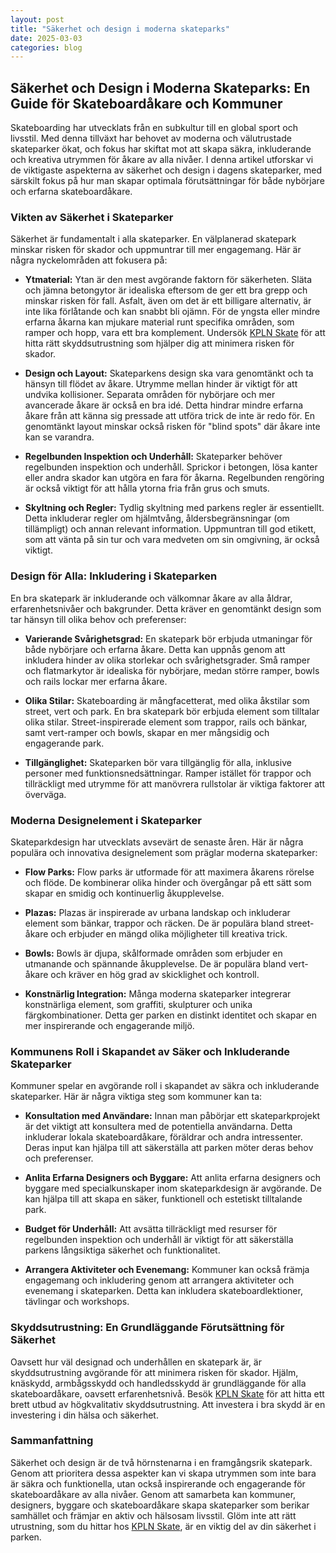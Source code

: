 ```yaml
---
layout: post
title: "Säkerhet och design i moderna skateparks"
date: 2025-03-03
categories: blog
---
```


## Säkerhet och Design i Moderna Skateparks: En Guide för Skateboardåkare och Kommuner

Skateboarding har utvecklats från en subkultur till en global sport och livsstil. Med denna tillväxt har behovet av moderna och välutrustade skateparker ökat, och fokus har skiftat mot att skapa säkra, inkluderande och kreativa utrymmen för åkare av alla nivåer. I denna artikel utforskar vi de viktigaste aspekterna av säkerhet och design i dagens skateparker, med särskilt fokus på hur man skapar optimala förutsättningar för både nybörjare och erfarna skateboardåkare.

### Vikten av Säkerhet i Skateparker

Säkerhet är fundamentalt i alla skateparker. En välplanerad skatepark minskar risken för skador och uppmuntrar till mer engagemang. Här är några nyckelområden att fokusera på:

*   **Ytmaterial:** Ytan är den mest avgörande faktorn för säkerheten. Släta och jämna betongytor är idealiska eftersom de ger ett bra grepp och minskar risken för fall. Asfalt, även om det är ett billigare alternativ, är inte lika förlåtande och kan snabbt bli ojämn. För de yngsta eller mindre erfarna åkarna kan mjukare material runt specifika områden, som ramper och hopp, vara ett bra komplement. Undersök [KPLN Skate](https://www.kpln.se/category/skate) för att hitta rätt skyddsutrustning som hjälper dig att minimera risken för skador.

*   **Design och Layout:** Skateparkens design ska vara genomtänkt och ta hänsyn till flödet av åkare. Utrymme mellan hinder är viktigt för att undvika kollisioner. Separata områden för nybörjare och mer avancerade åkare är också en bra idé. Detta hindrar mindre erfarna åkare från att känna sig pressade att utföra trick de inte är redo för. En genomtänkt layout minskar också risken för "blind spots" där åkare inte kan se varandra.

*   **Regelbunden Inspektion och Underhåll:** Skateparker behöver regelbunden inspektion och underhåll. Sprickor i betongen, lösa kanter eller andra skador kan utgöra en fara för åkarna. Regelbunden rengöring är också viktigt för att hålla ytorna fria från grus och smuts.

*   **Skyltning och Regler:** Tydlig skyltning med parkens regler är essentiellt. Detta inkluderar regler om hjälmtvång, åldersbegränsningar (om tillämpligt) och annan relevant information. Uppmuntran till god etikett, som att vänta på sin tur och vara medveten om sin omgivning, är också viktigt.

### Design för Alla: Inkludering i Skateparken

En bra skatepark är inkluderande och välkomnar åkare av alla åldrar, erfarenhetsnivåer och bakgrunder. Detta kräver en genomtänkt design som tar hänsyn till olika behov och preferenser:

*   **Varierande Svårighetsgrad:** En skatepark bör erbjuda utmaningar för både nybörjare och erfarna åkare. Detta kan uppnås genom att inkludera hinder av olika storlekar och svårighetsgrader. Små ramper och flatmarkytor är idealiska för nybörjare, medan större ramper, bowls och rails lockar mer erfarna åkare.

*   **Olika Stilar:** Skateboarding är mångfacetterat, med olika åkstilar som street, vert och park. En bra skatepark bör erbjuda element som tilltalar olika stilar. Street-inspirerade element som trappor, rails och bänkar, samt vert-ramper och bowls, skapar en mer mångsidig och engagerande park.

*   **Tillgänglighet:** Skateparken bör vara tillgänglig för alla, inklusive personer med funktionsnedsättningar. Ramper istället för trappor och tillräckligt med utrymme för att manövrera rullstolar är viktiga faktorer att överväga.

### Moderna Designelement i Skateparker

Skateparkdesign har utvecklats avsevärt de senaste åren. Här är några populära och innovativa designelement som präglar moderna skateparker:

*   **Flow Parks:** Flow parks är utformade för att maximera åkarens rörelse och flöde. De kombinerar olika hinder och övergångar på ett sätt som skapar en smidig och kontinuerlig åkupplevelse.

*   **Plazas:** Plazas är inspirerade av urbana landskap och inkluderar element som bänkar, trappor och räcken. De är populära bland street-åkare och erbjuder en mängd olika möjligheter till kreativa trick.

*   **Bowls:** Bowls är djupa, skålformade områden som erbjuder en utmanande och spännande åkupplevelse. De är populära bland vert-åkare och kräver en hög grad av skicklighet och kontroll.

*   **Konstnärlig Integration:** Många moderna skateparker integrerar konstnärliga element, som graffiti, skulpturer och unika färgkombinationer. Detta ger parken en distinkt identitet och skapar en mer inspirerande och engagerande miljö.

### Kommunens Roll i Skapandet av Säker och Inkluderande Skateparker

Kommuner spelar en avgörande roll i skapandet av säkra och inkluderande skateparker. Här är några viktiga steg som kommuner kan ta:

*   **Konsultation med Användare:** Innan man påbörjar ett skateparkprojekt är det viktigt att konsultera med de potentiella användarna. Detta inkluderar lokala skateboardåkare, föräldrar och andra intressenter. Deras input kan hjälpa till att säkerställa att parken möter deras behov och preferenser.

*   **Anlita Erfarna Designers och Byggare:** Att anlita erfarna designers och byggare med specialkunskaper inom skateparkdesign är avgörande. De kan hjälpa till att skapa en säker, funktionell och estetiskt tilltalande park.

*   **Budget för Underhåll:** Att avsätta tillräckligt med resurser för regelbunden inspektion och underhåll är viktigt för att säkerställa parkens långsiktiga säkerhet och funktionalitet.

*   **Arrangera Aktiviteter och Evenemang:** Kommuner kan också främja engagemang och inkludering genom att arrangera aktiviteter och evenemang i skateparken. Detta kan inkludera skateboardlektioner, tävlingar och workshops.

### Skyddsutrustning: En Grundläggande Förutsättning för Säkerhet

Oavsett hur väl designad och underhållen en skatepark är, är skyddsutrustning avgörande för att minimera risken för skador. Hjälm, knäskydd, armbågsskydd och handledsskydd är grundläggande för alla skateboardåkare, oavsett erfarenhetsnivå. Besök [KPLN Skate](https://www.kpln.se/category/skate) för att hitta ett brett utbud av högkvalitativ skyddsutrustning. Att investera i bra skydd är en investering i din hälsa och säkerhet.

### Sammanfattning

Säkerhet och design är de två hörnstenarna i en framgångsrik skatepark. Genom att prioritera dessa aspekter kan vi skapa utrymmen som inte bara är säkra och funktionella, utan också inspirerande och engagerande för skateboardåkare av alla nivåer. Genom att samarbeta kan kommuner, designers, byggare och skateboardåkare skapa skateparker som berikar samhället och främjar en aktiv och hälsosam livsstil. Glöm inte att rätt utrustning, som du hittar hos [KPLN Skate](https://www.kpln.se/category/skate), är en viktig del av din säkerhet i parken.
